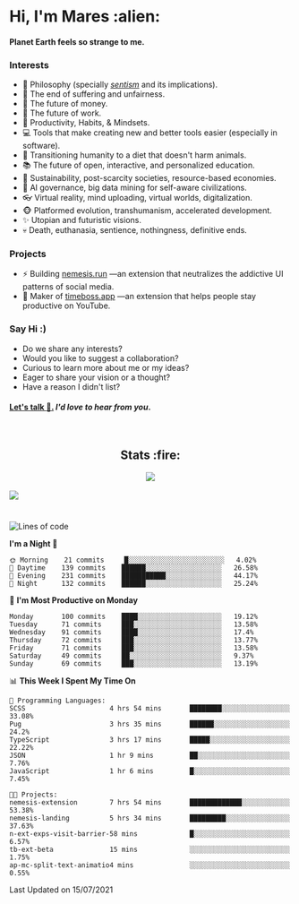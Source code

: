 <h1>Hi, I'm Mares :alien:</h1>

#### Planet Earth feels so strange to me.

### **Interests**

- 🌊 Philosophy (specially [_sentism_][sentismmedium] and its implications).
- 🎯 The end of suffering and unfairness.
- 💸 The future of money.
- 💼 The future of work.
- 🧠 Productivity, Habits, & Mindsets.
- 💻 Tools that make creating new and better tools easier (especially in software).
- 🥗 Transitioning humanity to a diet that doesn't harm animals.
- 📚 The future of open, interactive, and personalized education.
- 🌱 Sustainability, post-scarcity societies, resource-based economies.
- 🤖 AI governance, big data mining for self-aware civilizations.
- 👓 Virtual reality, mind uploading, virtual worlds, digitalization.
- 🐵 Platformed evolution, transhumanism, accelerated development.
- ✨ Utopian and futuristic visions.
- 💀 Death, euthanasia, sentience, nothingness, definitive ends.


### **Projects**

- ⚡ Building [nemesis.run](https://nemesis.run) —an extension that neutralizes the addictive UI patterns of social media.
- 💎 Maker of [timeboss.app](https://timeboss.app) —an extension that helps people stay productive on YouTube.


### **Say Hi :)**

- Do we share any interests?
- Would you like to suggest a collaboration?
- Curious to learn more about me or my ideas?
- Eager to share your vision or a thought?
- Have a reason I didn't list?

#### [Let's talk :wave:.](mailto:mareszhar@gmail.com) _I'd love to hear from you_.

[sentismmedium]: https://medium.com/@mareszhar/born-a-prisoner-a-reflection-about-life-its-struggles-and-a-plan-to-escape-d8566ce9b026

<br>

<h2 align="center">Stats :fire:</h2>

<div align="center">
  <img src="https://github-readme-streak-stats.herokuapp.com?user=mareszhar&theme=black-ice&hide_border=true&stroke=FFFFFF15&ring=DF8FFE&fire=DF8FFE&currStreakLabel=DF8FFE&background=1A232A&currStreakNum=86FFAB&dates=B1AAB3FF">
</div>

<br>

<img src="https://activity-graph.herokuapp.com/graph?username=mareszhar&theme=nord&bg_color=00000000&color=979797&line=DF8FFE&point=00000000&area=true&hide_border=true">

<br>

<h1></h1>

<!--START_SECTION:waka-->
![Lines of code](https://img.shields.io/badge/From%20Hello%20World%20I%27ve%20Written-108616%20lines%20of%20code-blue)

**I'm a Night 🦉** 

```text
🌞 Morning    21 commits     █░░░░░░░░░░░░░░░░░░░░░░░░   4.02% 
🌆 Daytime    139 commits    ██████░░░░░░░░░░░░░░░░░░░   26.58% 
🌃 Evening    231 commits    ███████████░░░░░░░░░░░░░░   44.17% 
🌙 Night      132 commits    ██████░░░░░░░░░░░░░░░░░░░   25.24%

```
📅 **I'm Most Productive on Monday** 

```text
Monday       100 commits    ████░░░░░░░░░░░░░░░░░░░░░   19.12% 
Tuesday      71 commits     ███░░░░░░░░░░░░░░░░░░░░░░   13.58% 
Wednesday    91 commits     ████░░░░░░░░░░░░░░░░░░░░░   17.4% 
Thursday     72 commits     ███░░░░░░░░░░░░░░░░░░░░░░   13.77% 
Friday       71 commits     ███░░░░░░░░░░░░░░░░░░░░░░   13.58% 
Saturday     49 commits     ██░░░░░░░░░░░░░░░░░░░░░░░   9.37% 
Sunday       69 commits     ███░░░░░░░░░░░░░░░░░░░░░░   13.19%

```


📊 **This Week I Spent My Time On** 

```text
💬 Programming Languages: 
SCSS                     4 hrs 54 mins       ████████░░░░░░░░░░░░░░░░░   33.08% 
Pug                      3 hrs 35 mins       ██████░░░░░░░░░░░░░░░░░░░   24.2% 
TypeScript               3 hrs 17 mins       █████░░░░░░░░░░░░░░░░░░░░   22.22% 
JSON                     1 hr 9 mins         ██░░░░░░░░░░░░░░░░░░░░░░░   7.76% 
JavaScript               1 hr 6 mins         █░░░░░░░░░░░░░░░░░░░░░░░░   7.45%

🐱‍💻 Projects: 
nemesis-extension        7 hrs 54 mins       █████████████░░░░░░░░░░░░   53.38% 
nemesis-landing          5 hrs 34 mins       █████████░░░░░░░░░░░░░░░░   37.63% 
n-ext-exps-visit-barrier-58 mins             █░░░░░░░░░░░░░░░░░░░░░░░░   6.57% 
tb-ext-beta              15 mins             ░░░░░░░░░░░░░░░░░░░░░░░░░   1.75% 
ap-mc-split-text-animatio4 mins              ░░░░░░░░░░░░░░░░░░░░░░░░░   0.55%

```


 Last Updated on 15/07/2021
<!--END_SECTION:waka-->

